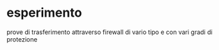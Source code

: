 # esperimento
prove di trasferimento attraverso firewall di vario tipo e con vari gradi di protezione
